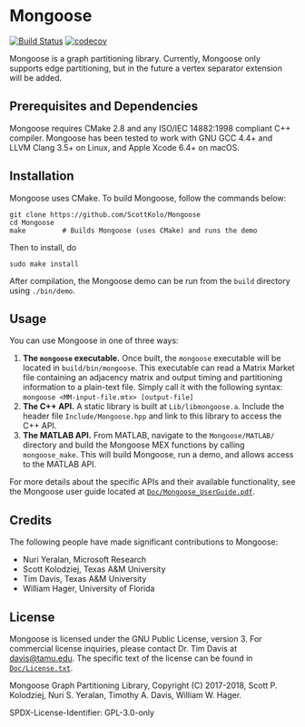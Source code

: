 # Mongoose

[![Build Status](https://travis-ci.com/ScottKolo/Mongoose.svg?token=EK93uAGLjknx2p216TUE&branch=edgesep)](https://travis-ci.com/ScottKolo/Mongoose) [![codecov](https://codecov.io/gh/ScottKolo/Mongoose/branch/edgesep/graph/badge.svg?token=s3KMuP6lOp)](https://codecov.io/gh/ScottKolo/Mongoose)


Mongoose is a graph partitioning library. Currently, Mongoose only supports 
edge partitioning, but in the future a vertex separator extension will be added.

## Prerequisites and Dependencies

Mongoose requires CMake 2.8 and any ISO/IEC 14882:1998 compliant C++ compiler. Mongoose has been tested to work with GNU GCC 4.4+ and LLVM Clang 3.5+ on Linux, and Apple Xcode 6.4+ on macOS.

## Installation

Mongoose uses CMake. To build Mongoose, follow the commands below:

```shell
git clone https://github.com/ScottKolo/Mongoose
cd Mongoose
make         # Builds Mongoose (uses CMake) and runs the demo
```

Then to install, do

```shell
sudo make install 
```

After compilation, the Mongoose demo can be run from the `build` directory using `./bin/demo`.

## Usage

You can use Mongoose in one of three ways:

1. **The `mongoose` executable.** Once built, the `mongoose` executable will be located in `build/bin/mongoose`. This executable can read a Matrix Market file containing an adjacency matrix and output timing and partitioning information to a plain-text file. Simply call it with the following syntax: `mongoose <MM-input-file.mtx> [output-file]`
2. **The C++ API.** A static library is built at `Lib/libmongoose.a`. Include the header file `Include/Mongoose.hpp` and link to this library to access the C++ API.
3. **The MATLAB API.** From MATLAB, navigate to the `Mongoose/MATLAB/` directory and build the Mongoose MEX functions by calling `mongoose_make`. This will build Mongoose, run a demo, and allows access to the MATLAB API.

For more details about the specific APIs and their available functionality, see the Mongoose user guide located at [`Doc/Mongoose_UserGuide.pdf`](Doc/Mongoose_UserGuide.pdf).


## Credits

The following people have made significant contributions to Mongoose:

* Nuri Yeralan, Microsoft Research
* Scott Kolodziej, Texas A&M University
* Tim Davis, Texas A&M University
* William Hager, University of Florida

## License

Mongoose is licensed under the GNU Public License, version 3. For commercial license inquiries, please contact Dr. Tim Davis at davis@tamu.edu. The specific text of the license can be found in [`Doc/License.txt`](Doc/License.txt).

Mongoose Graph Partitioning Library, Copyright (C) 2017-2018,
Scott P. Kolodziej, Nuri S. Yeralan, Timothy A. Davis, William W. Hager.

SPDX-License-Identifier: GPL-3.0-only

